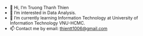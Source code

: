 - 👋 Hi, I’m Truong Thanh Thien
- 👀 I’m interested in Data Analysis.
- 🌱 I’m currently learning Information Technology at University of Information Technology VNU-HCMC.
- 📫 Contact me by email:  thientt1006@gmail.com

<!---
- 💞️ I’m looking to collaborate on ...


thanhthien1006/thanhthien1006 is a ✨ special ✨ repository because its `README.md` (this file) appears on your GitHub profile.
You can click the Preview link to take a look at your changes.
--->
